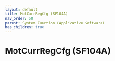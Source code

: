 ```yaml
---
layout: default
title: MotCurrRegCfg (SF104A)
nav_order: 50
parent: System Function (Applicative Software)
has_children: true
---
```

# MotCurrRegCfg (SF104A)
